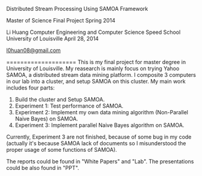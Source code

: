 Distributed Stream Processing Using SAMOA Framework

Master of Science
Final Project
Spring 2014

Li Huang
Computer Engineering and Computer Science
Speed School
University of Louisville
April 28, 2014

l0huan08@gmail.com

====================
This is my final project for master degree in University of Louisville. My reasearch is mainly focus on trying Yahoo SAMOA, a distributed stream data mining platform. I composite 3 computers in our lab into a cluster, and setup SAMOA on this cluster.
My main work includes four parts:
1. Build the cluster and Setup SAMOA.
2. Experiment 1: Test performance of SAMOA.
3. Experiment 2: Implement my own data mining algorithm (Non-Parallel Naive Bayes) on SAMOA.
4. Experiment 3: Implement parallel Naive Bayes algorithm on SAMOA.

Currently, Experiment 3 are not finished, because of some bug in my code (actually it's because SAMOA lack of documents so I misunderstood the proper usage of some functions of SAMOA).

The reports could be found in "White Papers" and "Lab". The presentations could be also found in "PPT".


